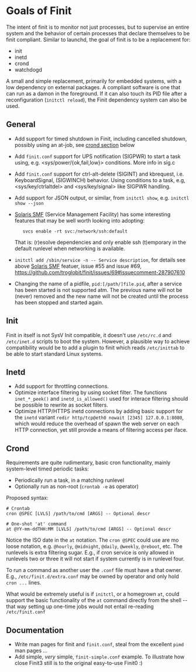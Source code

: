 Goals of Finit
==============

The intent of finit is to monitor not just processes, but to supervise
an entire system and the behavior of certain processes that declare
themselves to be finit compliant.  Similar to launchd, the goal of
finit is to be a replacement for:

* init
* inetd
* crond
* watchdogd

A small and simple replacement, primarily for embedded systems, with a
low dependency on external packages.  A compliant software is one that
can run as a damon in the foreground.  If it can also touch its PID file
after a reconfiguration (`initctl reload`), the Finit dependency system
can also be used.


General
-------

* Add support for timed shutdown in Finit, including cancelled shutdown,
  possibly using an at-job, see [crond section](#Crond) below
* Add `finit.conf` support for UPS notification (SIGPWR) to start a task
  using, e.g. <sys/power/{ok,fail,low}> conditions.  More info in sig.c
* Add `finit.conf` support for ctrl-alt-delete (SIGINT) and kbrequest,
  i.e. KeyboardSignal, (SIGWINCH) behavior.  Using conditions to a task,
  e.g, <sys/key/ctrlaltdel> and <sys/key/signal> like SIGPWR handling.
* Add support for JSON output, or similar, from `initctl show`, e.g.
  `initctl show --json`
* [Solaris SMF][] (Service Management Facility) has some interesting
  features that may be well worth looking into adopting:
  
         svcs enable -rt svc:/network/ssh:default
  
  That is: (r)esolve dependencies and only enable ssh (t)emporary
  in the default runlevel when networking is available.
* `initctl add /sbin/service -n -- Service description`, for details
  see above [Solaris SMF][] featuer, issue #55 and issue #69,
  https://github.com/troglobit/finit/issues/69#issuecomment-287907610
* Changing the name of a pidfile, `pid:[/path/]file.pid`, after a
  service has been started is not supported atm.  The previous name will
  not be (never) removed and the new name will not be created until the
  process has been stopped and started again.


Init
----

Finit in itself is not SysV Init compatible, it doesn't use `/etc/rc.d`
and `/etc/inet.d` scripts to boot the system.  However, a plausible way
to achieve compatibility would be to add a plugin to finit which reads
`/etc/inittab` to be able to start standard Linux systems.


Inetd
-----

* Add support for throttling connections.
* Optimize interface filtering by using socket filter.  The functions
  `inet_*_peek()` and `inetd_is_allowed()` used for interace filtering
  should be possible to rewrite as socket filters.
* Optimize HTTP/HTTPS inetd connections by adding basic support for the
  `inetd` variant `redir http/tcp@eth0 nowait [2345] 127.0.0.1:8080`,
  which would reduce the overhead of spawn the web server on each HTTP
  connection, yet still provide a means of filtering access per iface.


Crond
-----

Requirements are quite rudimentary, basic cron functionality, mainly
system-level timed periodic tasks:

* Periodically run a task, in a matching runlevel
* Optionally run as non-root (`crontab -e` as operator)

Proposed syntax:

    # Crontab
    cron @SPEC [LVLS] /path/to/cmd [ARGS] -- Optional descr
    
    # One-shot 'at' command
    at @YY-mm-ddTHH:MM [LVLS] /path/to/cmd [ARGS] -- Optional descr

Notice the ISO date in the `at` notation.  The `cron @SPEC` could use
are mo loose notation, e.g. `@hourly`, `@midnight`, `@daily`, `@weekly`,
`@reboot`, etc.  The runlevels is extra filtering sugar.  E.g., if cron
service is only allowed in runlevels two or three it will not start if
system currently is in runlevel four.

To run a command as another user the `.conf` file must have a that
owner.  E.g., `/etc/finit.d/extra.conf` may be owned by operator and
only hold `cron ...` lines.

What would be extremely useful is if `initctl`, or a homegrown `at`,
could support the basic functionality of the `at` command directly from
the shell -- that way setting up one-time jobs would not entail
re-reading `/etc/finit.conf`


Documentation
-------------

* Write man pages for finit and `finit.conf`, steal from the excellent
  `pimd` man pages ...
* Add simple, *very* simple, `finit-simple.conf` example. To illustrate
  how close Finit3 still is to the original easy-to-use Finit0 :)


[libwdt]: http://www.wehavemorefun.de/fritzbox/Libwdt.so
[Fritz!Box source dump]: ftp://ftp.avm.de/fritz.box/fritzbox.fon_wlan_7170/x_misc/opensrc/
[Solaris SMF]: http://www.oracle.com/technetwork/articles/servers-storage-admin/intro-smf-basics-s11-1729181.html

<!--
  -- Local Variables:
  -- mode: markdown
  -- End:
  -->
